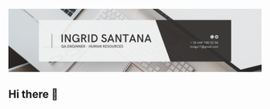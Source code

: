![Ingrid Santana QA Engineer - Human Resources Banner](https://github.com/GarayOcs/GarayOcs/blob/main/White%20Clean%20Minimalist%20Corporate%20Personal%20Profile%20LinkedIn%20Banner.png?raw=true)

## Hi there 👋

<!--
**GarayOcs/GarayOcs** is a ✨ _special_ ✨ repository because its `README.md` (this file) appears on your GitHub profile.

Here are some ideas to get you started:

- 🔭 I’m currently working on ...
- 🌱 I’m currently learning ...
- 👯 I’m looking to collaborate on ...
- 🤔 I’m looking for help with ...
- 💬 Ask me about ...
- 📫 How to reach me: ...
- 😄 Pronouns: ...
- ⚡ Fun fact: ...
-->
